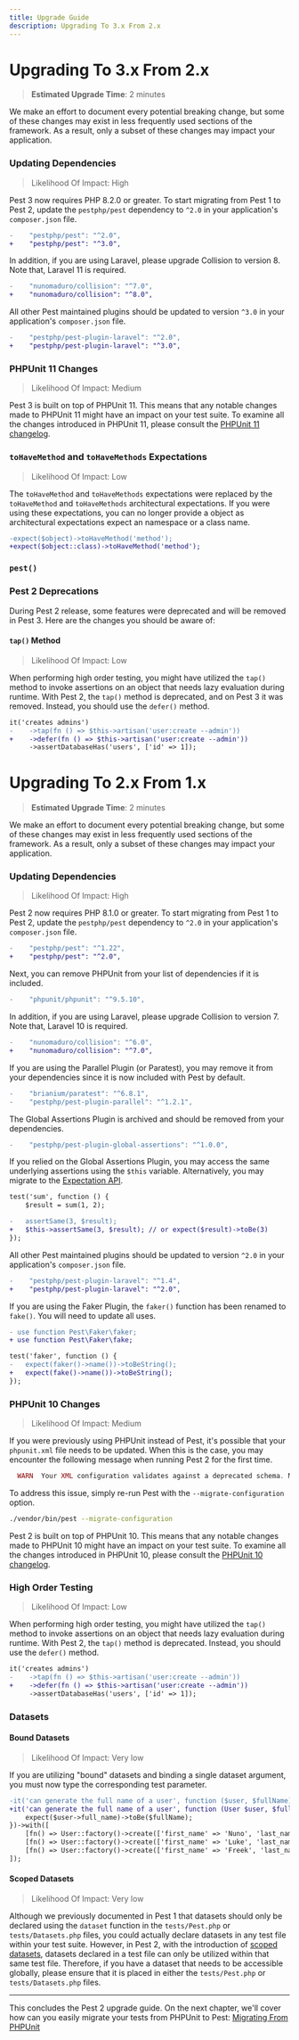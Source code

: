 ```yaml
---
title: Upgrade Guide
description: Upgrading To 3.x From 2.x
---
```


# Upgrading To 3.x From 2.x

> **Estimated Upgrade Time**: 2 minutes

We make an effort to document every potential breaking change, but some of these changes may exist in less frequently used sections of the framework. As a result, only a subset of these changes may impact your application.

### Updating Dependencies

> Likelihood Of Impact: High

Pest 3 now requires PHP 8.2.0 or greater. To start migrating from Pest 1 to Pest 2, update the `pestphp/pest` dependency to `^2.0` in your application's `composer.json` file.

```diff
-    "pestphp/pest": "^2.0",
+    "pestphp/pest": "^3.0",
```

In addition, if you are using Laravel, please upgrade Collision to version 8. Note that, Laravel 11 is required.

```diff
-    "nunomaduro/collision": "^7.0",
+    "nunomaduro/collision": "^8.0",
```

All other Pest maintained plugins should be updated to version `^3.0` in your application's `composer.json` file.

```diff
-    "pestphp/pest-plugin-laravel": "^2.0",
+    "pestphp/pest-plugin-laravel": "^3.0",
```

### PHPUnit 11 Changes

> Likelihood Of Impact: Medium

Pest 3 is built on top of PHPUnit 11. This means that any notable changes made to PHPUnit 11 might have an impact on your test suite. To examine all the changes introduced in PHPUnit 11, please consult the [PHPUnit 11 changelog](https://github.com/sebastianbergmann/phpunit/blob/11.0.0/ChangeLog-11.0.md).

### `toHaveMethod` and `toHaveMethods` Expectations

> Likelihood Of Impact: Low

The `toHaveMethod` and `toHaveMethods` expectations were replaced by the `toHaveMethod` and `toHaveMethods` architectural expectations. If you were using these expectations, you can no longer provide a object as architectural expectations expect an namespace or a class name.

```diff
-expect($object)->toHaveMethod('method');
+expect($object::class)->toHaveMethod('method');
```

### `pest()` 

### Pest 2 Deprecations

During Pest 2 release, some features were deprecated and will be removed in Pest 3. Here are the changes you should be aware of:

#### `tap()` Method

> Likelihood Of Impact: Low

When performing high order testing, you might have utilized the `tap()` method to invoke assertions on an object that needs lazy evaluation during runtime. With Pest 2, the `tap()` method is deprecated, and on Pest 3 it was removed. Instead, you should use the `defer()` method.

```diff
it('creates admins')
-    ->tap(fn () => $this->artisan('user:create --admin'))
+    ->defer(fn () => $this->artisan('user:create --admin'))
     ->assertDatabaseHas('users', ['id' => 1]);
```

# Upgrading To 2.x From 1.x

> **Estimated Upgrade Time**: 2 minutes

We make an effort to document every potential breaking change, but some of these changes may exist in less frequently used sections of the framework. As a result, only a subset of these changes may impact your application.

### Updating Dependencies

> Likelihood Of Impact: High

Pest 2 now requires PHP 8.1.0 or greater. To start migrating from Pest 1 to Pest 2, update the `pestphp/pest` dependency to `^2.0` in your application's `composer.json` file.

```diff
-    "pestphp/pest": "^1.22",
+    "pestphp/pest": "^2.0",
```

Next, you can remove PHPUnit from your list of dependencies if it is included.

```diff
-    "phpunit/phpunit": "^9.5.10",
```

In addition, if you are using Laravel, please upgrade Collision to version 7. Note that, Laravel 10 is required.

```diff
-    "nunomaduro/collision": "^6.0",
+    "nunomaduro/collision": "^7.0",
```

If you are using the Parallel Plugin (or Paratest), you may remove it from your dependencies since it is now included with Pest by default.

```diff
-    "brianium/paratest": "^6.8.1",
-    "pestphp/pest-plugin-parallel": "^1.2.1",
```

The Global Assertions Plugin is archived and should be removed from your dependencies.

```diff
-    "pestphp/pest-plugin-global-assertions": "^1.0.0",
```

If you relied on the Global Assertions Plugin, you may access the same underlying assertions using the `$this` variable. Alternatively, you may migrate to the [Expectation API](/docs/expectations).

```diff
test('sum', function () {
    $result = sum(1, 2);

-   assertSame(3, $result);
+   $this->assertSame(3, $result); // or expect($result)->toBe(3)
});
```

All other Pest maintained plugins should be updated to version `^2.0` in your application's `composer.json` file.

```diff
-    "pestphp/pest-plugin-laravel": "^1.4",
+    "pestphp/pest-plugin-laravel": "^2.0",
```

If you are using the Faker Plugin, the `faker()` function has been renamed to `fake()`. You will need to update all uses.

```diff
- use function Pest\Faker\faker;
+ use function Pest\Faker\fake;

test('faker', function () {
-   expect(faker()->name())->toBeString();
+   expect(fake()->name())->toBeString();
});
```

### PHPUnit 10 Changes

> Likelihood Of Impact: Medium

If you were previously using PHPUnit instead of Pest, it's possible that your `phpunit.xml` file needs to be updated. When this is the case, you may encounter the following message when running Pest 2 for the first time.

```php
  WARN  Your XML configuration validates against a deprecated schema. Migrate your XML configuration using "--migrate-configuration"!
```

To address this issue, simply re-run Pest with the `--migrate-configuration` option.

```bash
./vendor/bin/pest --migrate-configuration
```

Pest 2 is built on top of PHPUnit 10. This means that any notable changes made to PHPUnit 10 might have an impact on your test suite. To examine all the changes introduced in PHPUnit 10, please consult the [PHPUnit 10 changelog](https://github.com/sebastianbergmann/phpunit/blob/10.0.0/ChangeLog-10.0.md#1000---2023-02-03).

### High Order Testing

> Likelihood Of Impact: Low

When performing high order testing, you might have utilized the `tap()` method to invoke assertions on an object that needs lazy evaluation during runtime. With Pest 2, the `tap()` method is deprecated. Instead, you should use the `defer()` method.

```diff
it('creates admins')
-    ->tap(fn () => $this->artisan('user:create --admin'))
+    ->defer(fn () => $this->artisan('user:create --admin'))
     ->assertDatabaseHas('users', ['id' => 1]);
```

### Datasets

#### Bound Datasets

> Likelihood Of Impact: Very low

If you are utilizing "bound" datasets and binding a single dataset argument, you must now type the corresponding test parameter.

```diff
-it('can generate the full name of a user', function ($user, $fullName) {
+it('can generate the full name of a user', function (User $user, $fullName) {
    expect($user->full_name)->toBe($fullName);
})->with([
    [fn() => User::factory()->create(['first_name' => 'Nuno', 'last_name' => 'Maduro']), 'Nuno Maduro'],
    [fn() => User::factory()->create(['first_name' => 'Luke', 'last_name' => 'Downing']), 'Luke Downing'],
    [fn() => User::factory()->create(['first_name' => 'Freek', 'last_name' => 'Van Der Herten']), 'Freek Van Der Herten'],
]);
```

#### Scoped Datasets

> Likelihood Of Impact: Very low

Although we previously documented in Pest 1 that datasets should only be declared using the `dataset` function in the `tests/Pest.php` or `tests/Datasets.php` files, you could actually declare datasets in any test file within your test suite. However, in Pest 2, with the introduction of [scoped datasets](/docs/datasets#content-scoped-datasets), datasets declared in a test file can only be utilized within that same test file. Therefore, if you have a dataset that needs to be accessible globally, please ensure that it is placed in either the `tests/Pest.php` or `tests/Datasets.php` files.

---

This concludes the Pest 2 upgrade guide. On the next chapter, we'll cover how can you easily migrate your tests from PHPUnit to Pest: [Migrating From PHPUnit](/docs/migrating-from-phpunit-guide)
